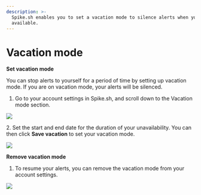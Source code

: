 ```yaml
---
description: >-
  Spike.sh enables you to set a vacation mode to silence alerts when you are not
  available.
---
```


# Vacation mode

**Set vacation mode**

You can stop alerts to yourself for a period of time by setting up vacation mode. If you are on vacation mode, your alerts will be silenced.&#x20;

1. Go to your account settings in Spike.sh, and scroll down to the Vacation mode section.

![](<../.gitbook/assets/Spike\_vacation 1.png>)

2\. Set the start and end date for the duration of your unavailability. You can then click **Save vacation** to set your vacation mode.

![](<../.gitbook/assets/Spike\_vacation 2.png>)

**Remove vacation mode**

1. To resume your alerts, you can remove the vacation mode from your account settings.

![](<../.gitbook/assets/Spike\_vacation 3.png>)
